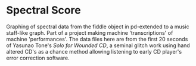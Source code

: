 # Spectral Score

Graphing of spectral data from the fiddle object in pd-extended to a music staff-like graph. Part of a project making machine 'transcriptions' of machine 'performances'. The data files here are from the first 20 seconds of Yasunao Tone's _Solo for Wounded CD_, a seminal glitch work using hand altered CD's as a chance method allowing listening to early CD player's error correction software.
